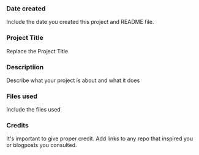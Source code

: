 ### Date created
Include the date you created this project and README file.

### Project Title
Replace the Project Title

### Descriptiion
Describe what your project is about and what it does

### Files used
Include the files used

### Credits
It's important to give proper credit. Add links to any repo that inspired you or blogposts you consulted.

